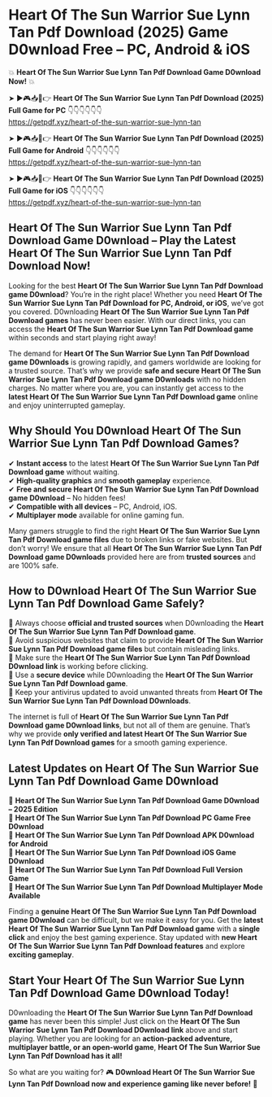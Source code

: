 # Heart Of The Sun Warrior Sue Lynn Tan Pdf Download (2025) Game D0wnload Free – PC, Android & iOS

💥 **Heart Of The Sun Warrior Sue Lynn Tan Pdf Download Game D0wnload Now!** 💥  

➤ ►🎮📥📱👉 **Heart Of The Sun Warrior Sue Lynn Tan Pdf Download (2025) Full Game for PC** 👇👇👇👇👇👇  
https://getpdf.xyz/heart-of-the-sun-warrior-sue-lynn-tan  

➤ ►🎮📥📱👉 **Heart Of The Sun Warrior Sue Lynn Tan Pdf Download (2025) Full Game for Android** 👇👇👇👇👇👇  
https://getpdf.xyz/heart-of-the-sun-warrior-sue-lynn-tan  

➤ ►🎮📥📱👉 **Heart Of The Sun Warrior Sue Lynn Tan Pdf Download (2025) Full Game for iOS** 👇👇👇👇👇👇  
https://getpdf.xyz/heart-of-the-sun-warrior-sue-lynn-tan  

## Heart Of The Sun Warrior Sue Lynn Tan Pdf Download Game D0wnload – Play the Latest Heart Of The Sun Warrior Sue Lynn Tan Pdf Download Now!

Looking for the best **Heart Of The Sun Warrior Sue Lynn Tan Pdf Download game D0wnload**? You’re in the right place! Whether you need **Heart Of The Sun Warrior Sue Lynn Tan Pdf Download for PC, Android, or iOS**, we’ve got you covered. D0wnloading **Heart Of The Sun Warrior Sue Lynn Tan Pdf Download games** has never been easier. With our direct links, you can access the **Heart Of The Sun Warrior Sue Lynn Tan Pdf Download game** within seconds and start playing right away!  

The demand for **Heart Of The Sun Warrior Sue Lynn Tan Pdf Download game D0wnloads** is growing rapidly, and gamers worldwide are looking for a trusted source. That’s why we provide **safe and secure Heart Of The Sun Warrior Sue Lynn Tan Pdf Download game D0wnloads** with no hidden charges. No matter where you are, you can instantly get access to the **latest Heart Of The Sun Warrior Sue Lynn Tan Pdf Download game** online and enjoy uninterrupted gameplay.  

## **Why Should You D0wnload Heart Of The Sun Warrior Sue Lynn Tan Pdf Download Games?**  

✔ **Instant access** to the latest **Heart Of The Sun Warrior Sue Lynn Tan Pdf Download game** without waiting.  
✔ **High-quality graphics** and **smooth gameplay** experience.  
✔ **Free and secure Heart Of The Sun Warrior Sue Lynn Tan Pdf Download game D0wnload** – No hidden fees!  
✔ **Compatible with all devices** – PC, Android, iOS.  
✔ **Multiplayer mode** available for online gaming fun.  

Many gamers struggle to find the right **Heart Of The Sun Warrior Sue Lynn Tan Pdf Download game files** due to broken links or fake websites. But don’t worry! We ensure that all **Heart Of The Sun Warrior Sue Lynn Tan Pdf Download game D0wnloads** provided here are from **trusted sources** and are 100% safe.  

## **How to D0wnload Heart Of The Sun Warrior Sue Lynn Tan Pdf Download Game Safely?**  

📌 Always choose **official and trusted sources** when D0wnloading the **Heart Of The Sun Warrior Sue Lynn Tan Pdf Download game**.  
📌 Avoid suspicious websites that claim to provide **Heart Of The Sun Warrior Sue Lynn Tan Pdf Download game files** but contain misleading links.  
📌 Make sure the **Heart Of The Sun Warrior Sue Lynn Tan Pdf Download D0wnload link** is working before clicking.  
📌 Use a **secure device** while D0wnloading the **Heart Of The Sun Warrior Sue Lynn Tan Pdf Download game**.  
📌 Keep your antivirus updated to avoid unwanted threats from **Heart Of The Sun Warrior Sue Lynn Tan Pdf Download D0wnloads**.  

The internet is full of **Heart Of The Sun Warrior Sue Lynn Tan Pdf Download game D0wnload links**, but not all of them are genuine. That’s why we provide **only verified and latest Heart Of The Sun Warrior Sue Lynn Tan Pdf Download games** for a smooth gaming experience.  

## **Latest Updates on Heart Of The Sun Warrior Sue Lynn Tan Pdf Download Game D0wnload**  

🔹 **Heart Of The Sun Warrior Sue Lynn Tan Pdf Download Game D0wnload – 2025 Edition**  
🔹 **Heart Of The Sun Warrior Sue Lynn Tan Pdf Download PC Game Free D0wnload**  
🔹 **Heart Of The Sun Warrior Sue Lynn Tan Pdf Download APK D0wnload for Android**  
🔹 **Heart Of The Sun Warrior Sue Lynn Tan Pdf Download iOS Game D0wnload**  
🔹 **Heart Of The Sun Warrior Sue Lynn Tan Pdf Download Full Version Game**  
🔹 **Heart Of The Sun Warrior Sue Lynn Tan Pdf Download Multiplayer Mode Available**  

Finding a **genuine Heart Of The Sun Warrior Sue Lynn Tan Pdf Download game D0wnload** can be difficult, but we make it easy for you. Get the **latest Heart Of The Sun Warrior Sue Lynn Tan Pdf Download game** with a **single click** and enjoy the best gaming experience. Stay updated with **new Heart Of The Sun Warrior Sue Lynn Tan Pdf Download features** and explore **exciting gameplay**.  

## **Start Your Heart Of The Sun Warrior Sue Lynn Tan Pdf Download Game D0wnload Today!**  

D0wnloading the **Heart Of The Sun Warrior Sue Lynn Tan Pdf Download game** has never been this simple! Just click on the **Heart Of The Sun Warrior Sue Lynn Tan Pdf Download D0wnload link** above and start playing. Whether you are looking for an **action-packed adventure, multiplayer battle, or an open-world game**, **Heart Of The Sun Warrior Sue Lynn Tan Pdf Download has it all!**  

So what are you waiting for? 🎮 **D0wnload Heart Of The Sun Warrior Sue Lynn Tan Pdf Download now and experience gaming like never before!** 🚀  